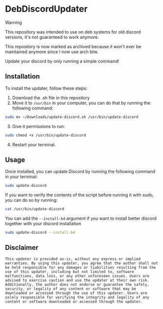 # DebDiscordUpdater

> [!warning]
> This repository was intended to use on deb systems for old discord versions, it's not guaranteed to work anymore.
>
> This repository is now marked as archived because it won't ever be maintained anymore since I now use arch btw.

Update your discord by only running a simple command!

## Installation

To install the updater, follow these steps:

1. Download the .sh file in this repository
2. Move it to `/usr/bin` in your computer, you can do that by running the following command:

```bash
sudo mv ~/Downloads/update-discord.sh /usr/bin/update-discord
```

3. Give it permissions to run:

```bash
sudo chmod +x /usr/bin/update-discord
```

4. Restart your terminal.

## Usage

Once installed, you can update Discord by running the following command in your terminal:

```bash
sudo update-discord
```

If you want to verify the contents of the script before running it with sudo, you can do so by running:

```bash
cat /usr/bin/update-discord
```

You can add the `--install-bd` argument if you want to install better discord together with your
discord installation

```bash
sudo update-discord --install-bd
```

## Disclaimer

```
This updater is provided as-is, without any express or implied warranties. By using this updater, you agree that the author shall not be held responsible for any damages or liabilities resulting from the use of this updater, including but not limited to, software malfunctions, data loss, or any other unforeseen issues. Users are advised to exercise caution and use the updater at their own risk. Additionally, the author does not endorse or guarantee the safety, security, or legality of any content or software that may be downloaded or accessed through the use of this updater. Users are solely responsible for verifying the integrity and legality of any content or software downloaded or accessed through the updater.
```
